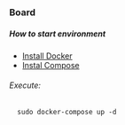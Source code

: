 ### Board

##### How to start environment

* [Install Docker](https://docs.docker.com/engine/installation/linux/)
* [Instal Compose](https://docs.docker.com/compose/install/)

###### Execute:

      sudo docker-compose up -d
